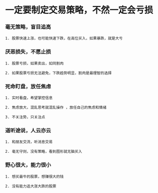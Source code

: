 # 一定要制定交易策略，不然一定会亏损


### 毫无策略，盲目追高
```
1. 股票快速上涨，也可能快速下跌，在高位买入，如果暴跌，就是大亏
```

### 厌恶损失，不愿止损
```
1. 股票亏损，如果卖出，如同割肉

2. 如果股票亏损无法避免，下跌趋势明显，割肉是最理智的选择
```
### 死命盯盘，放任焦虑
```
1. 实时看盘，希望掌控信息

2. 焦虑放大，混乱思考就混乱操作 ，放任自己的焦虑和情绪

3. 不关注势，只关注点
```

### 道听途说，人云亦云
```
1. 和朋友交流，听消息交易

2. 毫无守则，没有策略，看到图形就无脑买入
```

### 野心很大，能力很小
```
1. 想买最牛的股票，想赚很大的钱

2. 没有能力追大涨大跌的股票
```
### 